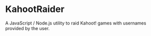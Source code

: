 # KahootRaider
A JavaScript / Node.js utility to raid Kahoot! games with usernames provided by the user.
